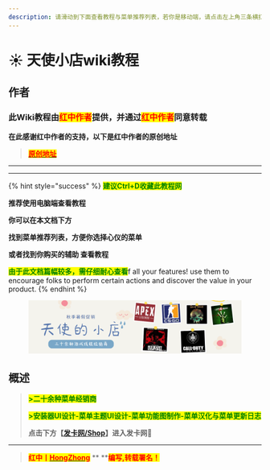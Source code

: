 ```yaml
---
description: 请滑动到下面查看教程与菜单推荐列表，若你是移动端，请点击左上角三条横扛查看教程
---
```


# ☀ 天使小店wiki教程

## **作者**

### **此Wiki教程由**<mark style="color:red;">**红中作者**</mark>**提供，并通过**<mark style="color:red;">**红中作者**</mark>**同意转载**

**在此感谢红中作者的支持，以下是红中作者的原创地址**

> ****[<mark style="color:red;">**原创地址**</mark>](https://docs.wiki.hzcheats.one/)<mark style="color:red;">****</mark>

****

****

{% hint style="success" %}
<mark style="color:green;">**建议Ctrl+D收藏此教程网**</mark>

**推荐使用电脑端查看教程**

**你可以在本文档下方**

**找到菜单推荐列表，方便你选择心仪的菜单**

**或者找到你购买的辅助 查看教程**

<mark style="color:green;">**由于此文档篇幅较多，需仔细耐心查看**</mark>f all your features! use them to encourage folks to perform certain actions and discover the value in your product.
{% endhint %}

<figure><img src=".gitbook/assets/QQ截图20220908182949.png" alt=""><figcaption></figcaption></figure>

## 概述

> <mark style="color:green;">**>二十余种菜单经销商**</mark>
>
> <mark style="color:green;">**>安装器UI设计-菜单主题UI设计-菜单功能图制作-菜单汉化与菜单更新日志**</mark>
>
> **点击下方【**[**发卡网/Shop**](https://tscheats.cc/)**】进入发卡网💞**

****

> <mark style="color:red;">**红中丨**</mark>[<mark style="color:red;">**HongZhong**</mark>](https://docs.wiki.hzcheats.one/) **  **<mark style="color:red;">**编写,转载署名！**</mark>
